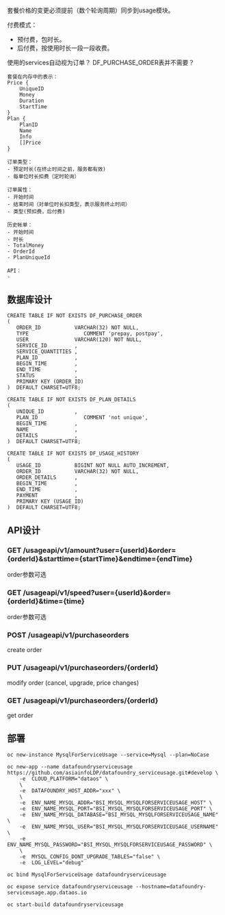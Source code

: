 



## 

套餐价格的变更必须提前（数个轮询周期）同步到usage模块。

付费模式：
* 预付费，包时长。
* 后付费，按使用时长一段一段收费。

使用的services自动视为订单？ DF_PURCHASE_ORDER表并不需要？

```
套餐在内存中的表示：
Price {
    UniqueID
    Money
    Duration
    StartTime
}
Plan {
    PlanID
    Name
    Info
    []Price
}

订单类型：
- 预定时长(在终止时间之前，服务都有效)
- 每单位时长扣费（定时轮询）

订单属性：
- 开始时间
- 结束时间（对单位时长扣类型，表示服务终止时间）
- 类型(预扣费，后付费)

历史帐单：
- 开始时间
- 时长
- TotalMoney
- OrderId
- PlanUniqueId

API：
- 
```

## 数据库设计

```
CREATE TABLE IF NOT EXISTS DF_PURCHASE_ORDER
(
   ORDER_ID           VARCHAR(32) NOT NULL,
   TYPE                  COMMENT 'prepay, postpay',
   USER               VARCHAR(120) NOT NULL,
   SERVICE_ID         ,
   SERVICE_QUANTITIES ,
   PLAN_ID            ,
   BEGIN_TIME         ,
   END_TIME           ,
   STATUS             ,
   PRIMARY KEY (ORDER_ID)
)  DEFAULT CHARSET=UTF8;

CREATE TABLE IF NOT EXISTS DF_PLAN_DETAILS
(
   UNIQUE_ID          ,
   PLAN_ID               COMMENT 'not unique',
   BEGIN_TIME         ,
   NAME               ,
   DETAILS            ,
)  DEFAULT CHARSET=UTF8;

CREATE TABLE IF NOT EXISTS DF_USAGE_HISTORY
(
   USAGE_ID           BIGINT NOT NULL AUTO_INCREMENT,
   ORDER_ID           VARCHAR(32) NOT NULL,
   ORDER_DETAILS      ,
   BEGIN_TIME         ,
   END_TIME           ,
   PAYMENT            ,
   PRIMARY KEY (USAGE_ID)
)  DEFAULT CHARSET=UTF8;
```

## API设计

### GET /usageapi/v1/amount?user={userId}&order={orderId}&starttime={startTime}&endtime={endTime}

order参数可选

### GET /usageapi/v1/speed?user={userId}&order={orderId}&time={time}

order参数可选

### POST /usageapi/v1/purchaseorders

create order

### PUT /usageapi/v1/purchaseorders/{orderId}

modify order (cancel, upgrade, price changes)

### GET /usageapi/v1/purchaseorders/{orderId}

get order

## 部署

```
oc new-instance MysqlForServiceUsage --service=Mysql --plan=NoCase

oc new-app --name datafoundryserviceusage https://github.com/asiainfoLDP/datafoundry_serviceusage.git#develop \
    -e  CLOUD_PLATFORM="dataos" \
    \
    -e  DATAFOUNDRY_HOST_ADDR="xxx" \
    \
    -e  ENV_NAME_MYSQL_ADDR="BSI_MYSQL_MYSQLFORSERVICEUSAGE_HOST" \
    -e  ENV_NAME_MYSQL_PORT="BSI_MYSQL_MYSQLFORSERVICEUSAGE_PORT" \
    -e  ENV_NAME_MYSQL_DATABASE="BSI_MYSQL_MYSQLFORSERVICEUSAGE_NAME" \
    -e  ENV_NAME_MYSQL_USER="BSI_MYSQL_MYSQLFORSERVICEUSAGE_USERNAME" \
    -e  ENV_NAME_MYSQL_PASSWORD="BSI_MYSQL_MYSQLFORSERVICEUSAGE_PASSWORD" \
    \
    -e  MYSQL_CONFIG_DONT_UPGRADE_TABLES="false" \
    -e  LOG_LEVEL="debug"

oc bind MysqlForServiceUsage datafoundryserviceusage

oc expose service datafoundryserviceusage --hostname=datafoundry-serviceusage.app.dataos.io

oc start-build datafoundryserviceusage

```
